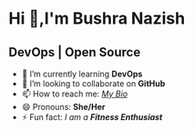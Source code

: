 # Hi 👋,I'm Bushra Nazish

## **DevOps | Open Source**

- 🌱 I’m currently learning **DevOps**
- 👯 I’m looking to collaborate on **GitHub** 
- 📫 How to reach me: [*My Bio*](https://linktr.ee/BushraNazish)
- 😄 Pronouns: **She/Her**
- ⚡ Fun fact: *I am a **Fitness Enthusiast***

<!--
**BushraNazish/BushraNazish** is a ✨ _special_ ✨ repository because its `README.md` (this file) appears on your GitHub profile.

Here are some ideas to get you started:

- 🔭 I’m currently working on ...
- 🌱 I’m currently learning ...
- 👯 I’m looking to collaborate on ...
- 🤔 I’m looking for help with ...
- 💬 Ask me about ...
- 📫 How to reach me: ...
- 😄 Pronouns: ...
- ⚡ Fun fact: ...
-->
